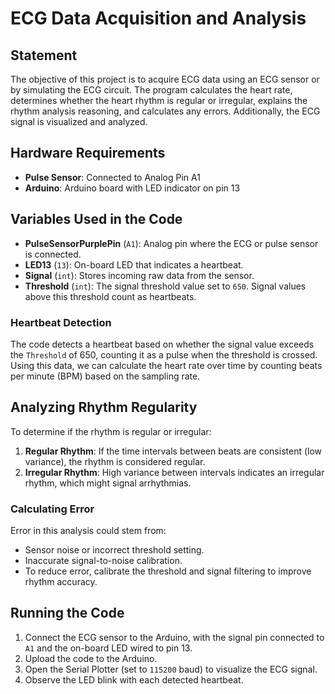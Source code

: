 
# ECG Data Acquisition and Analysis

## Statement
The objective of this project is to acquire ECG data using an ECG sensor or by simulating the ECG circuit. The program calculates the heart rate, determines whether the heart rhythm is regular or irregular, explains the rhythm analysis reasoning, and calculates any errors. Additionally, the ECG signal is visualized and analyzed.

## Hardware Requirements
- **Pulse Sensor**: Connected to Analog Pin A1
- **Arduino**: Arduino board with LED indicator on pin 13

## Variables Used in the Code
- **PulseSensorPurplePin** (`A1`): Analog pin where the ECG or pulse sensor is connected.
- **LED13** (`13`): On-board LED that indicates a heartbeat.
- **Signal** (`int`): Stores incoming raw data from the sensor.
- **Threshold** (`int`): The signal threshold value set to `650`. Signal values above this threshold count as heartbeats.

### Heartbeat Detection
The code detects a heartbeat based on whether the signal value exceeds the `Threshold` of 650, counting it as a pulse when the threshold is crossed. Using this data, we can calculate the heart rate over time by counting beats per minute (BPM) based on the sampling rate.

## Analyzing Rhythm Regularity
To determine if the rhythm is regular or irregular:
1. **Regular Rhythm**: If the time intervals between beats are consistent (low variance), the rhythm is considered regular.
2. **Irregular Rhythm**: High variance between intervals indicates an irregular rhythm, which might signal arrhythmias.

### Calculating Error
Error in this analysis could stem from:
- Sensor noise or incorrect threshold setting.
- Inaccurate signal-to-noise calibration.
- To reduce error, calibrate the threshold and signal filtering to improve rhythm accuracy.

## Running the Code
1. Connect the ECG sensor to the Arduino, with the signal pin connected to `A1` and the on-board LED wired to pin 13.
2. Upload the code to the Arduino.
3. Open the Serial Plotter (set to `115200` baud) to visualize the ECG signal.
4. Observe the LED blink with each detected heartbeat.

